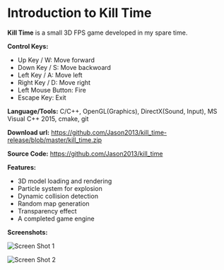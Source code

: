 # Introduction to Kill Time

**Kill Time** is a small 3D FPS game developed in my spare time.

**Control Keys:**

+ Up Key / W: Move forward
+ Down Key / S: Move backwoard
+ Left Key / A: Move left
+ Right Key / D: Move right
+ Left Mouse Button: Fire
+ Escape Key: Exit

**Language/Tools:** C/C++, OpenGL(Graphics), DirectX(Sound, Input), MS Visual C++ 2015, cmake, git

**Download url:** https://github.com/Jason2013/kill_time-release/blob/master/kill_time.zip

**Source Code:** https://github.com/Jason2013/kill_time

**Features:**
+	3D model loading and rendering
+	Particle system for explosion
+	Dynamic collision detection
+	Random map generation
+	Transparency effect
+	A completed game engine

**Screenshots:**

![Screen Shot 1](https://github.com/Jason2013/killtime-opt/raw/master/docs/shoot1.jpg)

![Screen Shot 2](https://github.com/Jason2013/killtime-opt/raw/master/docs/shoot2.jpg)
